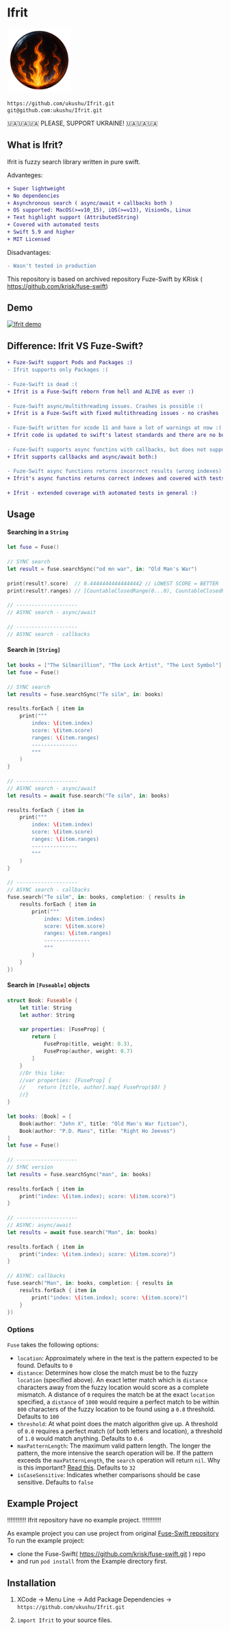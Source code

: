 # Ifrit

<img src="https://raw.githubusercontent.com/ukushu/Ifrit/main/Ifrit_Logo_360.png" width="150" height="150">

```
https://github.com/ukushu/Ifrit.git
git@github.com:ukushu/Ifrit.git
```
🇺🇦🇺🇦🇺🇦 PLEASE, SUPPORT UKRAINE! 🇺🇦🇺🇦🇺🇦

## What is Ifrit?
Ifrit is fuzzy search library written in pure swift.

Advanteges:
```diff
+ Super lightweight
+ No dependencies
+ Asynchronous search ( async/await + callbacks both )
+ OS supported: MacOS(>=v10_15), iOS(>=v13), VisionOs, Linux
+ Text highlight support (AttributedString)
+ Covered with automated tests
+ Swift 5.9 and higher
+ MIT Licensed
```

Disadvantages:
```diff
- Wasn't tested in production
```

This repository is based on archived repository Fuze-Swift by KRisk ( https://github.com/krisk/fuse-swift)


## Demo

<!-- ![Demo](https://s17.postimg.org/47a90nmvj/bitap-search-demo.gif) -->

[![Ifrit demo][1]][1]


## Difference: Ifrit VS Fuze-Swift?
```diff
+ Fuze-Swift support Pods and Packages :)
- Ifrit supports only Packages :(

- Fuze-Swift is dead :(
+ Ifrit is a Fuse-Swift reborn from hell and ALIVE as ever :)

- Fuze-Swift async/multithreading issues. Crashes is possible :(
+ Ifrit is a Fuze-Swift with fixed multithreading issues - no crashes :)

- Fuze-Swift written for xcode 11 and have a lot of warnings at now :(
+ Ifrit code is updated to swift's latest standards and there are no build warnings :)

- Fuze-Swift supports async functins with callbacks, but does not support async/await
+ Ifrit supports callbacks and async/await both:)

- Fuze-Swift async functions returns incorrect results (wrong indexes) :((((
+ Ifrit's async functins returns correct indexes and covered with tests :)

+ Ifrit - extended coverage with automated tests in general :)
```

## Usage

#### Searching in a `String`

```swift
let fuse = Fuse()

// SYNC search
let result = fuse.searchSync("od mn war", in: "Old Man's War")

print(result?.score)  // 0.44444444444444442 // LOWEST SCORE = BETTER
print(result?.ranges) // [CountableClosedRange(0...0), CountableClosedRange(2...6), CountableClosedRange(9...12)]

// --------------------
// ASYNC search - async/await

// --------------------
// ASYNC search - callbacks

```

#### Search in `[String]`

```swift
let books = ["The Silmarillion", "The Lock Artist", "The Lost Symbol"]
let fuse = Fuse()

// SYNC search
let results = fuse.searchSync("Te silm", in: books)

results.forEach { item in
    print("""
        index: \(item.index)
        score: \(item.score)
        ranges: \(item.ranges)
        ---------------
        """
    )
}

// --------------------
// ASYNC search - async/await
let results = await fuse.search("Te silm", in: books)

results.forEach { item in
    print("""
        index: \(item.index)
        score: \(item.score)
        ranges: \(item.ranges)
        ---------------
        """
    )
}

// --------------------
// ASYNC search - callbacks
fuse.search("Te silm", in: books, completion: { results in
    results.forEach { item in
        print("""
            index: \(item.index)
            score: \(item.score)
            ranges: \(item.ranges)
            ---------------
            """
        )
    }
})
```

#### Search in `[Fuseable]` objects

```swift
struct Book: Fuseable {
    let title: String
    let author: String
    
    var properties: [FuseProp] {
        return [
            FuseProp(title, weight: 0.3),
            FuseProp(author, weight: 0.7)
        ]
    }
    //Or this like:
    //var properties: [FuseProp] {
    //    return [title, author].map{ FuseProp($0) }
    //}
}

let books: [Book] = [
    Book(author: "John X", title: "Old Man's War fiction"),
    Book(author: "P.D. Mans", title: "Right Ho Jeeves")
]
let fuse = Fuse()

// --------------------
// SYNC version
let results = fuse.searchSync("man", in: books)

results.forEach { item in
    print("index: \(item.index); score: \(item.score)")
}

// --------------------
// ASYNC: async/await
let results = await fuse.search("Man", in: books)

results.forEach { item in
    print("index: \(item.index); score: \(item.score)")
}

// ASYNC: callbacks
fuse.search("Man", in: books, completion: { results in
    results.forEach { item in
        print("index: \(item.index); score: \(item.score)")
    }
})
```

### Options

`Fuse` takes the following options:

- `location`: Approximately where in the text is the pattern expected to be found. Defaults to `0`
- `distance`: Determines how close the match must be to the fuzzy `location` (specified above). An exact letter match which is `distance` characters away from the fuzzy location would score as a complete mismatch. A distance of `0` requires the match be at the exact `location` specified, a `distance` of `1000` would require a perfect match to be within `800` characters of the fuzzy location to be found using a `0.8` threshold. Defaults to `100`
- `threshold`: At what point does the match algorithm give up. A threshold of `0.0` requires a perfect match (of both letters and location), a threshold of `1.0` would match anything. Defaults to `0.6`
- `maxPatternLength`: The maximum valid pattern length. The longer the pattern, the more intensive the search operation will be. If the pattern exceeds the `maxPatternLength`, the `search` operation will return `nil`. Why is this important? [Read this](https://en.wikipedia.org/wiki/Word_(computer_architecture)#Word_size_choice). Defaults to `32`
- `isCaseSensitive`: Indicates whether comparisons should be case sensitive. Defaults to `false`

## Example Project

!!!!!!!!!!!
Ifrit repository have no example project.
!!!!!!!!!!!

As example project you can use project from original [Fuse-Swift repository](https://github.com/krisk/fuse-swift)
To run the example project:
* clone the Fuse-Swift( https://github.com/krisk/fuse-swift.git ) repo
* and run `pod install` from the Example directory first.

## Installation

1. XCode -> Menu Line -> Add Package Dependencies -> `https://github.com/ukushu/Ifrit.git`

2. `import Ifrit` to your source files.


  [1]: https://i.sstatic.net/8MwFeAHT.gif
